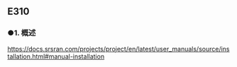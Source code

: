 ## E310 

### ●1. 概述

https://docs.srsran.com/projects/project/en/latest/user_manuals/source/installation.html#manual-installation